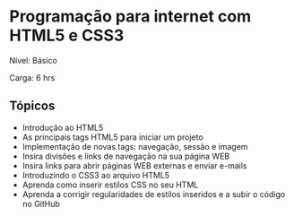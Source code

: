 # Programação para internet com HTML5 e CSS3
Nível: Básico

Carga: 6 hrs

## Tópicos
- Introdução ao HTML5
- As principais tags HTML5 para iniciar um projeto
- Implementação de novas tags: navegação, sessão e imagem
- Insira divisões e links de navegação na sua página WEB
- Insira links para abrir páginas WEB externas e enviar e-mails
- Introduzindo o CSS3 ao arquivo HTML5
- Aprenda como inserir estilos CSS no seu HTML
- Aprenda a corrigir regularidades de estilos inseridos e a subir o código no GitHub

